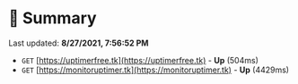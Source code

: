 # 📖 Summary
Last updated: **8/27/2021, 7:56:52 PM**

- `GET` [https://uptimerfree.tk](https://uptimerfree.tk) - **Up** (504ms)
- `GET` [https://monitoruptimer.tk](https://monitoruptimer.tk) - **Up** (4429ms)

